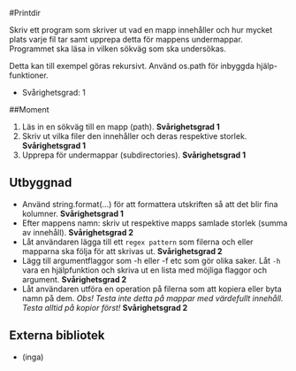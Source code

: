
#Printdir

Skriv ett program som skriver ut vad en mapp innehåller och hur mycket plats varje fil tar samt upprepa detta för mappens undermappar. Programmet ska läsa in vilken sökväg som ska undersökas.

Detta kan till exempel göras rekursivt. Använd os.path för inbyggda hjälp-funktioner.

- Svårighetsgrad: 1

##Moment

1. Läs in en sökväg till en mapp (path). **Svårighetsgrad 1**
2. Skriv ut vilka filer den innehåller och deras respektive storlek. **Svårighetsgrad 1**
3. Upprepa för undermappar (subdirectories). **Svårighetsgrad 1**

## Utbyggnad

- Använd string.format(...) för att formattera utskriften så att det blir fina kolumner. **Svårighetsgrad 1**
- Efter mappens namn: skriv ut respektive mapps samlade storlek (summa av innehåll). **Svårighetsgrad 2**
- Låt användaren lägga till ett `regex pattern` som filerna och eller mapparna ska följa för att skrivas ut. **Svårighetsgrad 2**
- Lägg till argumentflaggor som -h eller -f etc som gör olika saker. Låt `-h` vara en hjälpfunktion och skriva ut en lista med möjliga flaggor och argument. **Svårighetsgrad 2**
- Låt användaren utföra en operation på filerna som att kopiera eller byta namn på dem. *Obs! Testa inte detta på mappar med värdefullt innehåll. Testa alltid på kopior först!*  **Svårighetsgrad 2**

## Externa bibliotek
- (inga)
